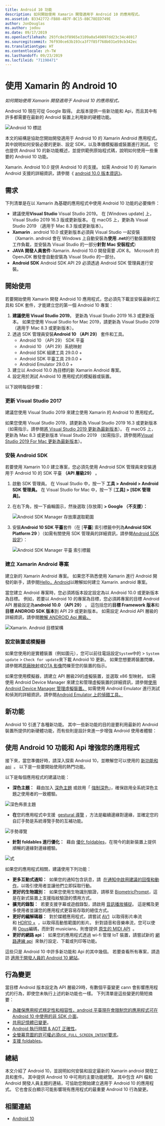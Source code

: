 ```yaml
---
title: Android 10 功能
description: 如何開始使用 Xamarin 開發適用于 Android 10 的應用程式。
ms.assetid: B3342772-FB88-4B7F-BC15-8BC78EED749E
author: JonDouglas
ms.author: jodou
ms.date: 09/17/2019
ms.openlocfilehash: 293fc8e3f8965e3109a0a549897dd23c34c46917
ms.sourcegitcommit: 76f930ce63b193ca3f7f85f768b031e59cb342ec
ms.translationtype: HT
ms.contentlocale: zh-TW
ms.lasthandoff: 09/23/2019
ms.locfileid: "71198471"
---
```

# <a name="android-10-with-xamarin"></a>使用 Xamarin 的 Android 10

_如何開始使用 Xamarin 開發適用于 Android 10 的應用程式。_

Android 10 現在可從 Google 取得。 此版本提供一些新功能和 Api，而且其中有許多都需要在最新的 Android 裝置上利用新的硬體功能。

![Android 10 標誌](~/android/platform/android-10-images/android10_black.png)

本文的結構是協助您開始開發適用于 Android 10 的 Xamarin Android 應用程式。 其中說明如何安裝必要的更新、設定 SDK，以及準備模擬器或裝置進行測試。 它也提供 Android 10 的新功能概述，並提供範例原始程式碼，說明如何使用一些重要的 Android 10 功能。

Xamarin. Android 10.0 提供 Android 10 的支援。 如需 Android 10 的 Xamarin Android 支援的詳細資訊，請參閱《 [android 10.0 版本資訊》](https://docs.microsoft.com/xamarin/android/release-notes/10/10.0)。

## <a name="requirements"></a>需求

下列清單是在以 Xamarin 為基礎的應用程式中使用 Android 10 功能的必要條件：

- 建議使用**Visual Studio** Visual Studio 2019。 在 [Windows update] 上，Visual Studio 2019 16.3 版或更新版本。 在 macOS 上，更新為 Visual Studio 2019 （適用于 Mac 8.3 版或更新版本）。
- **Xamarin** . android 10.0 或更新版本必須與 Visual Studio 一起安裝（Xamarin. android 會在 Windows 上自動安裝為**使用 .net**的行動裝置開發工作負載，並安裝為 Visual Studio 的一部分**針對 Mac 安裝程式**）
- **JAVA 開發人員套件**-Xamarin. Android 10.0 開發需要 JDK 8。 Microsoft 的 OpenJDK 散發會自動安裝為 Visual Studio 的一部分。
- **Android SDK** Android SDK API 29 必須透過 Android SDK 管理員進行安裝。

## <a name="get-started"></a>開始使用

若要開始使用 Xamarin 開發 Android 10 應用程式，您必須先下載並安裝最新的工具和 SDK 套件，才能建立您的第一個 Android 10 專案：

1. **建議使用 Visual Studio 2019**。 更新為 Visual Studio 2019 16.3 或更新版本。 如果您使用 Visual Studio for Mac 2019，請更新為 Visual Studio 2019 （適用于 Mac 8.3 或更新版本）。
2. 透過 SDK 管理員安裝**Android 10 （API 29）** 套件和工具。
    - Android 10 （API 29） SDK 平臺
    - Android 10 （API 29）系統映射
    - Android SDK 組建工具 29.0.0 +
    - Android SDK 平臺工具 29.0.0 +
    - Android Emulator 29.0.0 +
3. 建立以 Android 10.0 為目標的新 Xamarin Android 專案。
4. 設定用於測試 Android 10 應用程式的模擬器或裝置。

以下說明每個步驟：

### <a name="update-visual-studio"></a>更新 Visual Studio 2017

建議您使用 Visual Studio 2019 來建立使用 Xamarin 的 Android 10 應用程式。

如果您使用 Visual Studio 2019，請更新為 Visual Studio 2019 16.3 或更新版本（如需指示，請參閱[將 Visual Studio 2019 更新為最新版本](https://docs.microsoft.com/visualstudio/install/update-visual-studio)）。 在 macOS 上，更新為 Mac 8.3 或更新版本 Visual Studio 2019 （如需指示，請參閱將[Visual Studio 2019 For Mac 更新為最新版本](https://docs.microsoft.com/en-us/visualstudio/mac/update)）。

### <a name="install-the-android-sdk"></a>安裝 Android SDK

若要使用 Xamarin 10.0 建立專案，您必須先使用 Android SDK 管理員來安裝適用于 Android 10 的 SDK 平臺 **（API 層級29）** 。

1. 啟動 SDK 管理員。 在 Visual Studio 中，按一下 **工具 > Android > Android SDK 管理員。** 在 Visual Studio for Mac 中，按一下 [**工具] > [SDK 管理員]。**
2. 在右下角，按一下齒輪圖示，然後選取 [存放庫] **> Google （不支援）：**

    ![Android SDK Manager 存放庫選取範圍](~/android/platform/android-10-images/sdkrepository.png)

3. 安裝**Android 10 SDK 平臺**套件（在 [**平臺**] 索引標籤中列為**Android SDK Platform 29** ）（如需有關使用 SDK 管理員的詳細資訊，請參閱[Android SDK 設定](https://docs.microsoft.com/en-us/xamarin/android/get-started/installation/android-sdk)）：

    ![Android SDK Manager 平臺 索引標籤](~/android/platform/android-10-images/sdkplatforms.png)

### <a name="create-a-xamarinandroid-project"></a>建立 Xamarin Android 專案

建立新的 Xamarin Android 專案。 如果您不熟悉使用 Xamarin 進行 Android 開發的新手，請參閱[Hello，Android](https://docs.microsoft.com/en-us/xamarin/android/get-started/hello-android/index)以瞭解如何建立 Xamarin. android 專案。

當您建立 Android 專案時，您必須將版本設定設定為以 Android 10.0 或更新版本為目標。 例如，若要以 Android 10 的專案為目標，您必須將專案的目標 Android API 層級設定為**android 10.0 （API 29）** 。 這包括您的**目標 Framework 版本**和**目標 ANDROID SDK 版本**到 API 29 或更新版本。 如需設定 Android API 層級的詳細資訊，請參閱[瞭解 ANDROID Api 層級。](https://docs.microsoft.com/en-us/xamarin/android/app-fundamentals/android-api-levels)

![Xamarin. Android 目標架構](~/android/platform/android-10-images/targetframework.png)

### <a name="configure-a-device-or-emulator"></a>設定裝置或模擬器

如果您使用的是實體裝置（例如圖元），您可以前往電話設定`System`中的 >  `System update`  >  `Check for update`來下載 Android 10 更新。 如果您想要將裝置閃爍，請參閱將[原廠映射](https://developers.google.com/android/ota)或[OTA 影像](https://developers.google.com/android/ota)閃爍至您的裝置的指示。

如果您使用模擬器，請建立 API 層級29的虛擬裝置，並選取 x86 型映射。 如需使用 Android Device Manager 來建立和管理虛擬裝置的詳細資訊，請參閱[使用 Android Device Manager 管理虛擬裝置。](https://docs.microsoft.com/en-us/xamarin/android/get-started/installation/android-emulator/device-manager) 如需使用 Android Emulator 進行測試和偵測的詳細資訊，請參閱[Android Emulator 上的偵錯工具。](https://docs.microsoft.com/en-us/xamarin/android/deploy-test/debugging/debug-on-emulator)

## <a name="new-features"></a>新功能

Android 10 引進了各種新功能。 其中一些新功能的目的是要利用最新的 Android 裝置所提供的新硬體功能，而有些則是設計來進一步增強 Android 使用者體驗：

## <a name="enhance-your-app-with-android-10-features-and-apis"></a>使用 Android 10 功能和 Api 增強您的應用程式

接下來，當您準備好時，請深入探索 Android 10，並瞭解您可以使用的 [新功能和 api](https://developer.android.com/preview/api-overview.html)  。 以下是一些要開始使用的熱門功能。

以下是每個應用程式的建議功能：

- **深色主題：**  藉由加入 [深色主題](https://developer.android.com/preview/features/darktheme) 或啟用「 [強制深色](https://developer.android.com/preview/features/darktheme#force_dark)」，確保啟用全系統深色主題之使用者的一致體驗。

![深色佈景主題](~/android/platform/android-10-images/darktheme.png)

- **在**您的應用程式中支援  [gestural 導覽](https://developer.android.com/preview/features/gesturalnav) ，方法是繼續邊緣對邊緣，並確定您的自訂手勢是系統導覽手勢的互補功能。

![手勢導覽](~/android/platform/android-10-images/gesturenavigation.png)

- **針對 foldables 進行優化：**  藉由 [優化 foldables](https://developer.android.com/preview/features/foldables)，在現今的創新裝置上提供順暢的邊緣對邊緣體驗。

![式](~/android/platform/android-10-images/foldable.png)

如果您的應用程式相關，建議使用下列功能：

- **更多互動式通知：**  如果您的通知包含訊息，請  [在通知中啟用建議的回復和動作](https://developer.android.com/preview/features#smart-suggestions)，以吸引使用者並讓他們立即採取行動。
- **更好的生物識別：**  如果您使用生物識別驗證，請移至 [BiometricPrompt](https://developer.android.com/reference/androidx/biometric/BiometricPrompt)，這是在新式裝置上支援指紋驗證的慣用方式。
- **擴充的錄製：**  若要支援字幕或遊戲錄製，請啟用 [音訊播放捕捉](https://developer.android.com/preview/features/playback-capture)。 這是觸及更多使用者並讓您的應用程式更容易存取的絕佳方式。
- **更好的編解碼器：**  對於媒體應用程式，請嘗試 [AV1](https://en.wikipedia.org/wiki/AV1)  以取得影片串流和 [HDR10 +](https://en.wikipedia.org/wiki/High-dynamic-range_video#HDR10+)  ，以取得高動態範圍的影片。 針對語音和音樂串流，您可以使用 [Opus](http://opus-codec.org/)編碼，而針對 musicians，則會提供 [原生的 MIDI API](https://developer.android.com/preview/features/midi)  。
- **更好的網路 api：**  如果您的應用程式透過 wi-fi 管理 IoT 裝置，請嘗試新的 [網路連線 api](https://developer.android.com/preview/features#peer2peer)  來執行設定、下載或列印等功能。

這些只是 Android 10 中許多新功能和 Api 的其中幾個。 若要查看所有專案，請造訪 [適用于開發人員的 Android 10 網站](https://developer.android.com/about/versions/10/highlights)。

## <a name="behavior-changes"></a>行為變更

當目標 Android 版本設定為 API 層級29時，有數個平臺變更 cann 會影響應用程式的行為，即使您未執行上述的新功能也一樣。 下列清單是這些變更的簡短摘要：

- [為確保應用程式穩定性和相容性，android 平臺現在會限制您的應用程式可在 Android 10 中使用的非 SDK 介面](https://developer.android.com/about/versions/10/behavior-changes-10#non-sdk-restrictions)。
- [共用記憶體已變更](https://developer.android.com/about/versions/10/behavior-changes-10#shared-memory)。
- [Android 執行時間 &AMP; AOT 正確性](https://developer.android.com/about/versions/10/behavior-changes-10#system-only-oat)。
- [全螢幕意圖的許可權必須`USE_FULL_SCREEN_INTENT`要求](https://developer.android.com/about/versions/10/behavior-changes-10#full-screen-intents)。
- [支援 foldables](https://developer.android.com/about/versions/10/behavior-changes-10#foldables)。

## <a name="summary"></a>總結

本文介紹了 Android 10，並說明如何安裝和設定最新的 Xamarin android 開發工具和套件。 其中提供 Android 10 中可用的主要功能總覽。 其中包含 API 檔和 Android 開發人員主題的連結，可協助您開始建立適用于 Android 10 的應用程式。 它也會反白顯示可能影響現有應用程式的最重要 Android 10 行為變更。

## <a name="related-links"></a>相關連結

- [Android 10](https://developer.android.com/about/versions/10)
